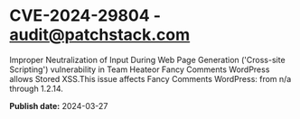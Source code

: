 # CVE-2024-29804 - audit@patchstack.com

Improper Neutralization of Input During Web Page Generation ('Cross-site Scripting') vulnerability in Team Heateor Fancy Comments WordPress allows Stored XSS.This issue affects Fancy Comments WordPress: from n/a through 1.2.14.



**Publish date:** 2024-03-27
